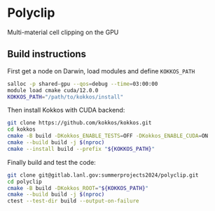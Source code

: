 # Polyclip

Multi-material cell clipping on the GPU

## Build instructions

First get a node on Darwin, load modules and define `KOKKOS_PATH`

```sh
salloc -p shared-gpu --qos=debug --time=03:00:00
module load cmake cuda/12.0.0
KOKKOS_PATH="/path/to/kokkos/install"
```

Then install Kokkos with CUDA backend:

```sh
git clone https://github.com/kokkos/kokkos.git
cd kokkos
cmake -B build -DKokkos_ENABLE_TESTS=OFF -DKokkos_ENABLE_CUDA=ON
cmake --build build -j $(nproc)
cmake --install build --prefix "${KOKKOS_PATH}"
```

Finally build and test the code:

```sh
git clone git@gitlab.lanl.gov:summerprojects2024/polyclip.git
cd polyclip
cmake -B build -DKokkos_ROOT="${KOKKOS_PATH}"
cmake --build build -j $(nproc) 
ctest --test-dir build --output-on-failure 
```

